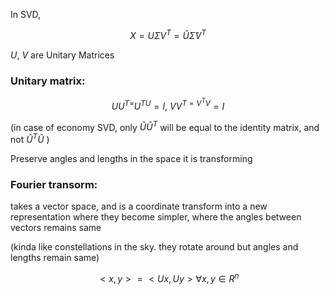 In SVD, 

$$
X = U\Sigma V^{T} = \hat{U}\hat{\Sigma}V^{T}
$$


$U, \ V$ are Unitary Matrices



### Unitary matrix:
$$
UU^{T=}U^{TU}= I, \ VV^{T=V^{T}V}=I
$$

(in case of economy SVD, only $\hat{U}\hat{U}^{T}$ will be equal to the identity matrix, and not $\hat{U}^{T}\hat{U}$ )

 Preserve angles and lengths in the space it is transforming
 
 
 ### Fourier transorm:
 takes a vector space, and is a coordinate transform into a new representation where they become simpler, where the angles between vectors remains same
 
 (kinda like constellations in the sky. they rotate around but angles and lengths remain same)
 
 
 $$
 <x, y> = <Ux, Uy> \forall x, y \in R^n
 $$
 
 
